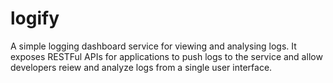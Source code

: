 # logify
A simple logging dashboard service for viewing and analysing logs. 
It exposes RESTFul APIs for applications to push logs to the service and allow developers reiew and analyze logs from a single user interface. 
